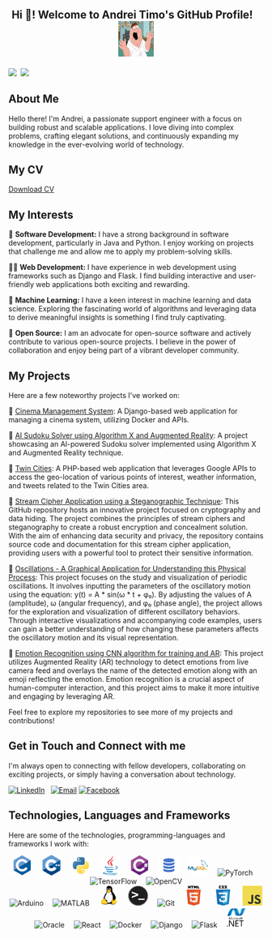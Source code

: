 <h2 align="center">Hi 👋! Welcome to Andrei Timo's GitHub Profile! &nbsp;&nbsp; <img src="https://github.com/andrei2timo/andrei2timo/raw/main/.data/waving.gif" width="70" height="70"/> </h2>

<kbd>
  <img src="https://github-readme-stats.vercel.app/api?username=andrei2timo&theme=radical"/>

  <img src="https://github-readme-stats.vercel.app/api/top-langs/?username=andrei2timo&theme=radical"/>
</kbd>

## About Me

Hello there! I'm Andrei, a passionate support engineer with a focus on building robust and scalable applications. I love diving into complex problems, crafting elegant solutions, and continuously expanding my knowledge in the ever-evolving world of technology.

## My CV
[Download CV](https://drive.google.com/file/d/1STrEMr5LT6CFqCy5B9jwTOEb6z_FL5-Y/view?usp=drive_link)
## My Interests

🔭 **Software Development:** I have a strong background in software development, particularly in Java and Python. I enjoy working on projects that challenge me and allow me to apply my problem-solving skills.

👨‍💻 **Web Development:** I have experience in web development using frameworks such as Django and Flask. I find building interactive and user-friendly web applications both exciting and rewarding.

🦾 **Machine Learning:** I have a keen interest in machine learning and data science. Exploring the fascinating world of algorithms and leveraging data to derive meaningful insights is something I find truly captivating.

📖 **Open Source:** I am an advocate for open-source software and actively contribute to various open-source projects. I believe in the power of collaboration and enjoy being part of a vibrant developer community.

## My Projects

Here are a few noteworthy projects I've worked on:

🎥 [Cinema Management System](https://github.com/andrei2timo/ESD-UWEFlix-Cinema-Component-B.git): A Django-based web application for managing a cinema system, utilizing Docker and APIs.

🧩 [AI Sudoku Solver using Algorithm X and Augmented Reality](https://github.com/andrei2timo/Dissertation---AI-Sudoku-Solver-using-Algorithm-X-and-Augmented-Reality.git): A project showcasing an AI-powered Sudoku solver implemented using Algorithm X and Augmented Reality technique.

🚊 [Twin Cities](https://github.com/andrei2timo/TwinCities.git): A PHP-based web application that leverages Google APIs to access the geo-location of various points of interest, weather information, and tweets related to the Twin Cities area.

🔐 [Stream Cipher Application using a Steganographic Technique](https://github.com/andrei2timo/Cryptography-Coursework---Final-Year): This GitHub repository hosts an innovative project focused on cryptography and data hiding. The project combines the principles of stream ciphers and steganography to create a robust encryption and concealment solution. With the aim of enhancing data security and privacy, the repository contains source code and documentation for this stream cipher application, providing users with a powerful tool to protect their sensitive information.

🔄 [Oscillations - A Graphical Application for Understanding this Physical Process](https://github.com/andrei2timo/Oscillations): This project focuses on the study and visualization of periodic oscillations. It involves inputting the parameters of the oscillatory motion using the equation: y(t) = A * sin(ω * t + φ₀). By adjusting the values of A (amplitude), ω (angular frequency), and φ₀ (phase angle), the project allows for the exploration and visualization of different oscillatory behaviors. Through interactive visualizations and accompanying code examples, users can gain a better understanding of how changing these parameters affects the oscillatory motion and its visual representation.

🦾 [Emotion Recognition using CNN algorithm for training and AR](https://github.com/andrei2timo/Emotion-recognition): This project utilizes Augmented Reality (AR) technology to detect emotions from live camera feed and overlays the name of the detected emotion along with an emoji reflecting the emotion. Emotion recognition is a crucial aspect of human-computer interaction, and this project aims to make it more intuitive and engaging by leveraging AR.

Feel free to explore my repositories to see more of my projects and contributions!

## Get in Touch and Connect with me

I'm always open to connecting with fellow developers, collaborating on exciting projects, or simply having a conversation about technology. 

<p align="left">
<a href="https://www.linkedin.com/in/andrei-timo-46b940180/" target="blank"><img src="https://img.shields.io/badge/LinkedIn-0077B5?style=for-the-badge&logo=linkedin&logoColor=white" alt="LinkedIn"/></a>&nbsp;&nbsp;
<a href="mailto:andreitimo048@gmail.com" target="blank"><img src="https://img.shields.io/badge/Gmail-D14836?style=for-the-badge&logo=gmail&logoColor=white" alt="Email"/></a>
<a href="https://www.facebook.com/timo.andrei/" target="_blank"><img src="https://img.shields.io/badge/Facebook-1877F2?style=for-the-badge&logo=facebook&logoColor=white" alt="Facebook"></a>
</p>


## Technologies, Languages and Frameworks

Here are some of the technologies, programming-languages and frameworks I work with:

<p align="center">
  <img src="https://raw.githubusercontent.com/devicons/devicon/master/icons/c/c-original.svg" alt="C" width="40" height="40">&emsp;
  <img src="https://raw.githubusercontent.com/devicons/devicon/master/icons/cplusplus/cplusplus-original.svg" alt="C++" width="40" height="40">&emsp;
  <img src="https://raw.githubusercontent.com/devicons/devicon/master/icons/python/python-original.svg" alt="Python" width="40" height="40">&emsp;
  <img src="https://raw.githubusercontent.com/devicons/devicon/master/icons/java/java-original.svg" alt="Java" width="40" height="40">&emsp;
  <img src="https://raw.githubusercontent.com/devicons/devicon/master/icons/csharp/csharp-original.svg" alt="C#" width="40" height="40">&emsp;
  <img src="https://raw.githubusercontent.com/github/explore/80688e429a7d4ef2fca1e82350fe8e3517d3494d/topics/sql/sql.png" alt="SQL" width="40" height="40">&emsp;
  <img src="https://raw.githubusercontent.com/devicons/devicon/master/icons/mysql/mysql-original-wordmark.svg" alt="MySQL" width="40" height="40">&emsp;
  <img src="https://www.vectorlogo.zone/logos/pytorch/pytorch-icon.svg" alt="PyTorch" width="40" height="40">&emsp;
  <img src="https://www.vectorlogo.zone/logos/tensorflow/tensorflow-icon.svg" alt="TensorFlow" width="40" height="40">&emsp;
  <img src="https://www.vectorlogo.zone/logos/opencv/opencv-icon.svg" alt="OpenCV" width="40" height="40"><br>
  <img src="https://cdn.worldvectorlogo.com/logos/arduino-1.svg" alt="Arduino" width="40" height="40">&emsp;
  <img src="https://upload.wikimedia.org/wikipedia/commons/2/21/Matlab_Logo.png" alt="MATLAB" width="40" height="40">&emsp;
  <img src="https://raw.githubusercontent.com/devicons/devicon/master/icons/linux/linux-original.svg" alt="Linux" width="40" height="40">&emsp;
  <img src="https://raw.githubusercontent.com/github/explore/80688e429a7d4ef2fca1e82350fe8e3517d3494d/topics/terminal/terminal.png" alt="Bash" width="40" height="40">&emsp;
  <img src="https://www.vectorlogo.zone/logos/git-scm/git-scm-icon.svg" alt="Git" width="40" height="40">&emsp;
  <img src="https://raw.githubusercontent.com/devicons/devicon/master/icons/html5/html5-original-wordmark.svg" alt="HTML5" width="40" height="40">&emsp;
  <img src="https://raw.githubusercontent.com/devicons/devicon/master/icons/css3/css3-original-wordmark.svg" alt="CSS3" width="40" height="40">&emsp;
  <img src="https://raw.githubusercontent.com/devicons/devicon/master/icons/javascript/javascript-original.svg" alt="JavaScript" width="40" height="40">&emsp;
  <img src="https://www.vectorlogo.zone/logos/oracle/oracle-ar21.svg" alt="Oracle" width="40" height="40">&emsp;
  <img src="https://www.vectorlogo.zone/logos/reactjs/reactjs-icon.svg" alt="React" width="40" height="40">&emsp;
  <img src="https://www.vectorlogo.zone/logos/docker/docker-icon.svg" alt="Docker" width="40" height="40">&emsp;
  <img src="https://www.vectorlogo.zone/logos/djangoproject/djangoproject-ar21.svg" alt="Django" width="40" height="40">&emsp;
  <img src="https://www.vectorlogo.zone/logos/pocoo_flask/pocoo_flask-icon.svg" alt="Flask" width="40" height="40">&emsp;
  <img src="https://raw.githubusercontent.com/devicons/devicon/master/icons/dot-net/dot-net-original-wordmark.svg" alt=".NET" width="40" height="40">
</p>


